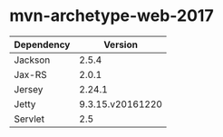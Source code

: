 mvn-archetype-web-2017
======================

Dependency | Version
-----------|--------
Jackson    | 2.5.4
Jax-RS     | 2.0.1
Jersey     | 2.24.1
Jetty      | 9.3.15.v20161220
Servlet    | 2.5
